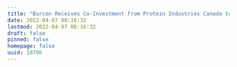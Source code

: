 ```yaml
---
title: "Burcon Receives Co-Investment from Protein Industries Canada to Develop Food-Grade High Purity Proteins from Sunflower Seeds"
date: 2022-04-07 08:16:32
lastmod: 2022-04-07 08:16:32
draft: false
pinned: false
homepage: false
uuid: 10706
---
```

